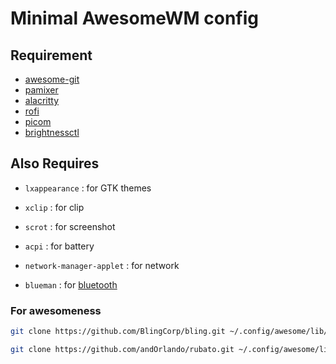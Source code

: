 # Minimal AwesomeWM config

## Requirement

* [awesome-git](https://github.com/codic12/worm)
* [pamixer](https://github.com/cdemoulins/pamixer)
* [alacritty](https://github.com/alacritty/alacritty)
* [rofi](https://github.com/davatorium/rofi)
* [picom](https://github.com/pijulius/picom)
* [brightnessctl](https://github.com/Hummer12007/brightnessctl)

## Also Requires

- `lxappearance` : for GTK themes

- `xclip` : for clip

- `scrot` : for screenshot

- `acpi` : for battery

- `network-manager-applet` : for network

- `blueman` : for [bluetooth](https://wiki.archlinux.org/title/bluetooth#Installation)

### For awesomeness
```sh
git clone https://github.com/BlingCorp/bling.git ~/.config/awesome/lib/bling

git clone https://github.com/andOrlando/rubato.git ~/.config/awesome/lib/rubato
```
